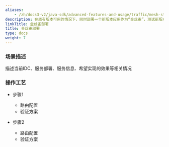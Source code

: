 ```yaml
---
aliases:
    - /zh/docs3-v2/java-sdk/advanced-features-and-usage/traffic/mesh-style/canary-deployment/
description: 在原有版本可用的情况下，同时部署一个新版本应用作为“金丝雀”，测试新版本的性能和表现，在保障整体系统稳定的前提下，尽早发现、及时调整。
linkTitle: 金丝雀部署
title: 金丝雀部署
type: docs
weight: 7
---
```




### 场景描述
描述当前IDC、服务部署、服务信息、希望实现的效果等相关情况
### 操作工艺

+ 步骤1
    + 路由配置
    + 验证方案

+ 步骤2
    + 路由配置
    + 验证方案